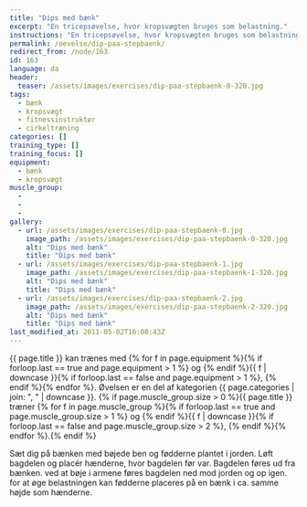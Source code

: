 ```yaml
---
title: "Dips med bænk"
excerpt: "En tricepsøvelse, hvor kropsvægten bruges som belastning."
instructions: "En tricepsøvelse, hvor kropsvægten bruges som belastning."
permalink: /oevelse/dip-paa-stepbaenk/
redirect_from: /node/163
id: 163
language: da
header:
  teaser: /assets/images/exercises/dip-paa-stepbaenk-0-320.jpg
tags:
  - bænk
  - kropsvægt
  - fitnessinstruktør
  - cirkeltræning
categories: []
training_type: []
training_focus: []
equipment:
  - bænk
  - kropsvægt
muscle_group:
  -
  -
  -
gallery:
  - url: /assets/images/exercises/dip-paa-stepbaenk-0.jpg
    image_path: /assets/images/exercises/dip-paa-stepbaenk-0-320.jpg
    alt: "Dips med bænk"
    title: "Dips med bænk"
  - url: /assets/images/exercises/dip-paa-stepbaenk-1.jpg
    image_path: /assets/images/exercises/dip-paa-stepbaenk-1-320.jpg
    alt: "Dips med bænk"
    title: "Dips med bænk"
  - url: /assets/images/exercises/dip-paa-stepbaenk-2.jpg
    image_path: /assets/images/exercises/dip-paa-stepbaenk-2-320.jpg
    alt: "Dips med bænk"
    title: "Dips med bænk"
last_modified_at: 2011-05-02T16:08:43Z
---
```


{{ page.title }} kan trænes med {% for f in page.equipment %}{% if forloop.last == true and page.equipment > 1 %} og {% endif %}{{ f | downcase  }}{% if forloop.last == false and page.equipment > 1 %}, {% endif %}{% endfor %}. Øvelsen er en del af kategorien {{ page.categories | join: ", " | downcase }}. {% if page.muscle_group.size > 0 %}{{ page.title }} træner {% for f in page.muscle_group %}{% if forloop.last == true and page.muscle_group.size > 1 %} og {% endif %}{{ f | downcase }}{% if forloop.last == false and page.muscle_group.size > 2 %}, {% endif %}{% endfor %}.{% endif %}

Sæt dig på bænken med bøjede ben og fødderne plantet i jorden. Løft bagdelen og placér hænderne, hvor bagdelen før var. Bagdelen føres ud fra bænken. ved at bøje i armene føres bagdelen ned mod jorden og op igen. for at øge belastningen kan fødderne placeres på en bænk i ca. samme højde som hænderne.
